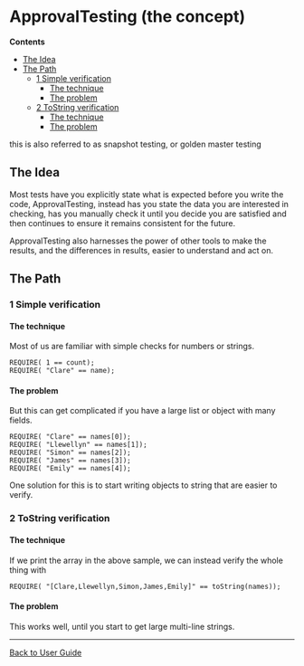 <!--
This file was generate by MarkdownSnippets.
Source File: /doc/ApprovalTestingConcept.source.md
To change this file edit the source file and then re-run the generation using either the dotnet global tool (https://github.com/SimonCropp/MarkdownSnippets#githubmarkdownsnippets) or using the api (https://github.com/SimonCropp/MarkdownSnippets#running-as-a-unit-test).
-->
<a id="top"></a>

# ApprovalTesting (the concept)

**Contents**

<!-- vscode-markdown-toc -->
* [The Idea](#TheIdea)
* [The Path](#ThePath)
	* [1 Simple verification](#Simpleverification)
		* [The technique](#Thetechnique)
		* [The problem](#Theproblem)
	* [2 ToString verification](#ToStringverification)
		* [The technique](#Thetechnique-1)
		* [The problem](#Theproblem-1)

<!-- vscode-markdown-toc-config
	numbering=false
	autoSave=true
	/vscode-markdown-toc-config -->
<!-- /vscode-markdown-toc -->

this is also referred to as snapshot testing, or golden master testing

## <a name='TheIdea'></a>The Idea
Most tests have you explicitly state what is expected before you write the code,
ApprovalTesting, instead has you state the data you are interested in checking,
has you manually check it until you decide you are satisfied and then continues
to ensure it remains consistent for the future.

ApprovalTesting also harnesses the power of other tools to make
the results, and the differences in results, easier to understand and act on.



## <a name='ThePath'></a>The Path

### <a name='Simpleverification'></a>1 Simple verification

#### <a name='Thetechnique'></a>The technique

Most of us are familiar with simple checks for numbers or strings.
```
REQUIRE( 1 == count);
REQUIRE( "Clare" == name);
```

#### <a name='Theproblem'></a>The problem
But this can get complicated if you have a large list or object with many fields.
```
REQUIRE( "Clare" == names[0]);
REQUIRE( "Llewellyn" == names[1]);
REQUIRE( "Simon" == names[2]);
REQUIRE( "James" == names[3]);
REQUIRE( "Emily" == names[4]);
```

One solution for this is to start writing objects to string that are easier to verify.

### <a name='ToStringverification'></a>2 ToString verification

#### <a name='Thetechnique-1'></a>The technique

If we print the array in the above sample, we can instead verify the whole thing with
```
REQUIRE( "[Clare,Llewellyn,Simon,James,Emily]" == toString(names));
```

#### <a name='Theproblem-1'></a>The problem
This works well, until you start to get large multi-line strings.


---

[Back to User Guide](README.md#top)

